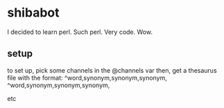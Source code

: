 shibabot
========

I decided to learn perl. Such perl. Very code. Wow.

setup
-----

to set up, pick some channels in the @channels var
then, get a thesaurus file with the format:
^word,synonym,synonym,synonym,
^word,synonym,synonym,synonym,

etc
